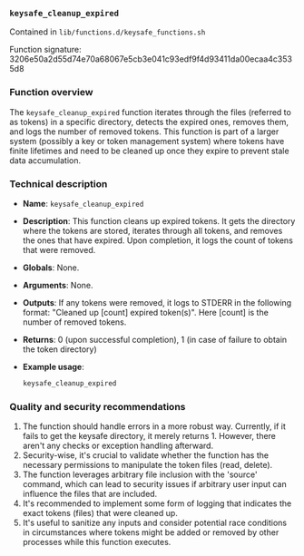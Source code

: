 ### `keysafe_cleanup_expired`

Contained in `lib/functions.d/keysafe_functions.sh`

Function signature: 3206e50a2d55d74e70a68067e5cb3e041c93edf9f4d93411da00ecaa4c3535d8

### Function overview

The `keysafe_cleanup_expired` function iterates through the files (referred to as tokens) in a specific directory, detects the expired ones, removes them, and logs the number of removed tokens. This function is part of a larger system (possibly a key or token management system) where tokens have finite lifetimes and need to be cleaned up once they expire to prevent stale data accumulation.

### Technical description

- **Name**: `keysafe_cleanup_expired`
- **Description**: This function cleans up expired tokens. It gets the directory where the tokens are stored, iterates through all tokens, and removes the ones that have expired. Upon completion, it logs the count of tokens that were removed.
- **Globals**: None.
- **Arguments**: None.
- **Outputs**: If any tokens were removed, it logs to STDERR in the following format: "Cleaned up [count] expired token(s)". Here [count] is the number of removed tokens.
- **Returns**: 0 (upon successful completion), 1 (in case of failure to obtain the token directory)
- **Example usage**:

  ```bash
  keysafe_cleanup_expired
  ```

### Quality and security recommendations

1. The function should handle errors in a more robust way. Currently, if it fails to get the keysafe directory, it merely returns 1. However, there aren't any checks or exception handling afterward.
2. Security-wise, it's crucial to validate whether the function has the necessary permissions to manipulate the token files (read, delete).
3. The function leverages arbitrary file inclusion with the 'source' command, which can lead to security issues if arbitrary user input can influence the files that are included.
4. It's recommended to implement some form of logging that indicates the exact tokens (files) that were cleaned up.
5. It's useful to sanitize any inputs and consider potential race conditions in circumstances where tokens might be added or removed by other processes while this function executes.

